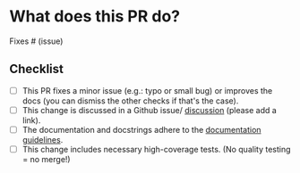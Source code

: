 # What does this PR do?

<!--

Great, you are contributing to Flax!

But... please read the following carefully so we can make sure your PR is merged
easily.

Replace this text block with a description of the change and which issue it
fixes (if applicable). Please also include relevant motivation/context.

Once you're done, someone in the Flax team will review your PR shortly. They may
suggest changes to make the code even better. If no one reviewed your PR after a
week has passed, don't hesitate to post a new comment @-mentioning the same
persons (sometimes notifications get lost).
-->

Fixes # (issue)

## Checklist
- [ ] This PR fixes a minor issue (e.g.: typo or small bug) or improves the docs (you can dismiss the other
      checks if that's the case).
- [ ] This change is discussed in a Github issue/
      [discussion](https://github.com/google/flax/discussions) (please add a
      link).
- [ ] The documentation and docstrings adhere to the
      [documentation guidelines](https://github.com/google/flax/blob/main/docs/README.md#how-to-write-code-documentation).
- [ ] This change includes necessary high-coverage tests.
      (No quality testing = no merge!)
